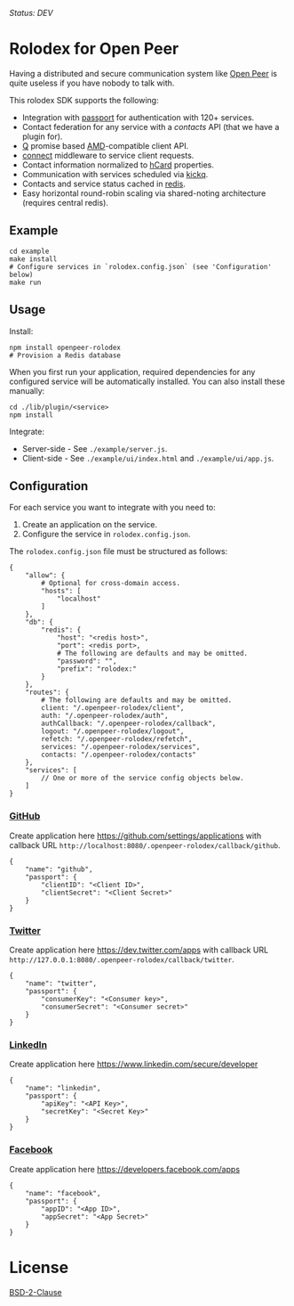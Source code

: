 *Status: DEV*

Rolodex for Open Peer
=====================

Having a distributed and secure communication system like [Open Peer](http://openpeer.org/) is quite useless if you have nobody to talk with.

This rolodex SDK supports the following:

  * Integration with [passport](http://passportjs.org/) for authentication with 120+ services.
  * Contact federation for any service with a *contacts* API (that we have a plugin for).
  * [Q](https://github.com/kriskowal/q) promise based [AMD](https://github.com/amdjs/amdjs-api/wiki/AMD)-compatible client API.
  * [connect](https://github.com/senchalabs/connect) middleware to service client requests.
  * Contact information normalized to [hCard](http://microformats.org/wiki/hcard) properties.
  * Communication with services scheduled via [kickq](https://github.com/verbling/kickq).
  * Contacts and service status cached in [redis](http://redis.io/).
  * Easy horizontal round-robin scaling via shared-noting architecture (requires central redis).


Example
-------

    cd example
    make install
    # Configure services in `rolodex.config.json` (see 'Configuration' below)
    make run


Usage
-----

Install:

    npm install openpeer-rolodex
    # Provision a Redis database

When you first run your application, required dependencies for any configured
service will be automatically installed. You can also install these manually:

    cd ./lib/plugin/<service>
    npm install

Integrate:

  * Server-side - See `./example/server.js`.
  * Client-side - See `./example/ui/index.html` and `./example/ui/app.js`.


Configuration
-------------

For each service you want to integrate with you need to:

  1. Create an application on the service.
  2. Configure the service in `rolodex.config.json`.

The `rolodex.config.json` file must be structured as follows:

    {
        "allow": {
            # Optional for cross-domain access.
            "hosts": [
                "localhost"
            ]
        },
        "db": {
            "redis": {
                "host": "<redis host>",
                "port": <redis port>,
                # The following are defaults and may be omitted.
                "password": "",
                "prefix": "rolodex:"
            }
        },
        "routes": {
            # The following are defaults and may be omitted.
            client: "/.openpeer-rolodex/client",
            auth: "/.openpeer-rolodex/auth",
            authCallback: "/.openpeer-rolodex/callback",
            logout: "/.openpeer-rolodex/logout",
            refetch: "/.openpeer-rolodex/refetch",
            services: "/.openpeer-rolodex/services",
            contacts: "/.openpeer-rolodex/contacts"
        },
        "services": [
            // One or more of the service config objects below.
        ]
    }


### [GitHub](https://github.com/)

Create application here https://github.com/settings/applications
with callback URL `http://localhost:8080/.openpeer-rolodex/callback/github`.

    {
        "name": "github",
        "passport": {
            "clientID": "<Client ID>",
            "clientSecret": "<Client Secret>"
        }
    }

### [Twitter](https://twitter.com/)

Create application here https://dev.twitter.com/apps
with callback URL `http://127.0.0.1:8080/.openpeer-rolodex/callback/twitter`.

    {
        "name": "twitter",
        "passport": {
            "consumerKey": "<Consumer key>",
            "consumerSecret": "<Consumer secret>"
        }
    }

### [LinkedIn](http://linkedin.com/)

Create application here https://www.linkedin.com/secure/developer

    {
        "name": "linkedin",
        "passport": {
            "apiKey": "<API Key>",
            "secretKey": "<Secret Key>"
        }
    }

### [Facebook](http://facebook.com/)

Create application here https://developers.facebook.com/apps

    {
        "name": "facebook",
        "passport": {
            "appID": "<App ID>",
            "appSecret": "<App Secret>"
        }
    }


License
=======

[BSD-2-Clause](http://opensource.org/licenses/BSD-2-Clause)
